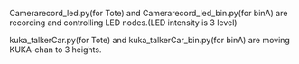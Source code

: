 Camerarecord_led.py(for Tote) and Camerarecord_led_bin.py(for binA) are recording and controlling LED nodes.(LED intensity is 3 level)

kuka_talkerCar.py(for Tote) and kuka_talkerCar_bin.py(for binA) are moving KUKA-chan to 3 heights.